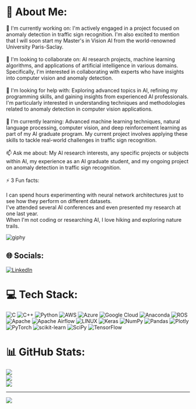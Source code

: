 # 💫 About Me:
🔭 I'm currently working on: I'm actively engaged in a project focused on anomaly detection in traffic sign recognition. I'm also excited to mention that I will soon start my Master's in Vision AI from the world-renowned University Paris-Saclay.<br><br>🌱 I'm looking to collaborate on: AI research projects, machine learning algorithms, and applications of artificial intelligence in various domains. Specifically, I'm interested in collaborating with experts who have insights into computer vision and anomaly detection.<br><br>🤔 I'm looking for help with: Exploring advanced topics in AI, refining my programming skills, and gaining insights from experienced AI professionals. I'm particularly interested in understanding techniques and methodologies related to anomaly detection in computer vision applications.<br><br>💬 I'm currently learning: Advanced machine learning techniques, natural language processing, computer vision, and deep reinforcement learning as part of my AI graduate program. My current project involves applying these skills to tackle real-world challenges in traffic sign recognition.<br><br>📫 Ask me about: My AI research interests, any specific projects or subjects within AI, my experience as an AI graduate student, and my ongoing project on anomaly detection in traffic sign recognition.<br><br>⚡ 3 Fun facts:<br><br>I can spend hours experimenting with neural network architectures just to see how they perform on different datasets.<br>I've attended several AI conferences and even presented my research at one last year.<br>When I'm not coding or researching AI, I love hiking and exploring nature trails.<br>

![giphy](https://github.com/danial-shehroz-khan/danial-shehroz-khan/assets/62330871/9f617238-59ac-49af-ba0e-b67b81303c3b)


## 🌐 Socials:
[![LinkedIn](https://img.shields.io/badge/LinkedIn-%230077B5.svg?logo=linkedin&logoColor=white)](https://linkedin.com/in/https://www.linkedin.com/in/danialshehroz/) 

# 💻 Tech Stack:
![C](https://img.shields.io/badge/c-%2300599C.svg?style=for-the-badge&logo=c&logoColor=white) ![C++](https://img.shields.io/badge/c++-%2300599C.svg?style=for-the-badge&logo=c%2B%2B&logoColor=white) ![Python](https://img.shields.io/badge/python-3670A0?style=for-the-badge&logo=python&logoColor=ffdd54) ![AWS](https://img.shields.io/badge/AWS-%23FF9900.svg?style=for-the-badge&logo=amazon-aws&logoColor=white) ![Azure](https://img.shields.io/badge/azure-%230072C6.svg?style=for-the-badge&logo=azure-devops&logoColor=white) ![Google Cloud](https://img.shields.io/badge/Google%20Cloud-%234285F4.svg?style=for-the-badge&logo=google-cloud&logoColor=white) ![Anaconda](https://img.shields.io/badge/Anaconda-%2344A833.svg?style=for-the-badge&logo=anaconda&logoColor=white) ![ROS](https://img.shields.io/badge/ros-%230A0FF9.svg?style=for-the-badge&logo=ros&logoColor=white) ![Apache](https://img.shields.io/badge/apache-%23D42029.svg?style=for-the-badge&logo=apache&logoColor=white) ![Apache Airflow](https://img.shields.io/badge/Apache%20Airflow-017CEE?style=for-the-badge&logo=Apache%20Airflow&logoColor=white) ![LINUX](https://img.shields.io/badge/Linux-FCC624?style=for-the-badge&logo=linux&logoColor=black) ![Keras](https://img.shields.io/badge/Keras-%23D00000.svg?style=for-the-badge&logo=Keras&logoColor=white) ![NumPy](https://img.shields.io/badge/numpy-%23013243.svg?style=for-the-badge&logo=numpy&logoColor=white) ![Pandas](https://img.shields.io/badge/pandas-%23150458.svg?style=for-the-badge&logo=pandas&logoColor=white) ![Plotly](https://img.shields.io/badge/Plotly-%233F4F75.svg?style=for-the-badge&logo=plotly&logoColor=white) ![PyTorch](https://img.shields.io/badge/PyTorch-%23EE4C2C.svg?style=for-the-badge&logo=PyTorch&logoColor=white) ![scikit-learn](https://img.shields.io/badge/scikit--learn-%23F7931E.svg?style=for-the-badge&logo=scikit-learn&logoColor=white) ![SciPy](https://img.shields.io/badge/SciPy-%230C55A5.svg?style=for-the-badge&logo=scipy&logoColor=%white) ![TensorFlow](https://img.shields.io/badge/TensorFlow-%23FF6F00.svg?style=for-the-badge&logo=TensorFlow&logoColor=white)
# 📊 GitHub Stats:
![](https://github-readme-stats.vercel.app/api?username=danial-shehroz-khan&theme=dark&hide_border=false&include_all_commits=true&count_private=true)<br/>
![](https://github-readme-streak-stats.herokuapp.com/?user=danial-shehroz-khan&theme=dark&hide_border=false)<br/>
![](https://github-readme-stats.vercel.app/api/top-langs/?username=danial-shehroz-khan&theme=dark&hide_border=false&include_all_commits=true&count_private=true&layout=compact)

---
[![](https://visitcount.itsvg.in/api?id=danial-shehroz-khan&icon=0&color=0)](https://visitcount.itsvg.in)

<!-- Proudly created with GPRM ( https://gprm.itsvg.in ) -->
